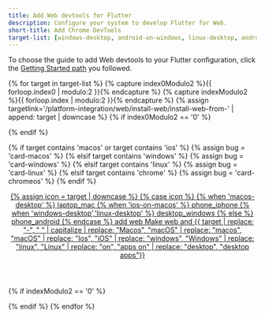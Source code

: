 ```yaml
---
title: Add Web devtools for Flutter
description: Configure your system to develop Flutter for Web.
short-title: Add Chrome DevTools
target-list: [windows-desktop, android-on-windows, linux-desktop, android-on-linux, macos-desktop, android-on-macos, ios-on-macos, android-on-chromeos]
---
```


To choose the guide to add Web devtools to your Flutter configuration,
click the [Getting Started path][] you followed.

{% for target in target-list %}
{% capture index0Modulo2 %}{{ forloop.index0 | modulo:2 }}{% endcapture %}
{% capture indexModulo2 %}{{ forloop.index | modulo:2 }}{% endcapture %}
{% assign targetlink='/platform-integration/web/install-web/install-web-from-' | append: target | downcase %}
  {% if index0Modulo2 == '0' %}
  <div class="card-deck mb-8">
  {% endif %}
  
  {% if target contains 'macos' or target contains 'ios' %}
    {% assign bug = 'card-macos' %}
  {% elsif target contains 'windows' %}
    {% assign bug = 'card-windows' %}
  {% elsif target contains 'linux' %}
    {% assign bug = 'card-linux' %}
  {% elsif target contains 'chrome' %}
    {% assign bug = 'card-chromeos' %}
  {% endif %}

  <a class="card card-app-type {{bug}}"
     id="install-{{target | downcase}}"
     href="{{targetlink}}">
    <div class="card-body">
      <header class="card-title text-center m-0">
        <span class="d-block h1">
          {% assign icon = target | downcase %}
          {% case icon %}
          {% when 'macos-desktop' %}
            <span class="material-symbols">laptop_mac</span>
          {% when 'ios-on-macos' %}
            <span class="material-symbols">phone_iphone</span>
          {% when 'windows-desktop','linux-desktop' %}
            <span class="material-symbols">desktop_windows</span>
          {% else %}
            <span class="material-symbols">phone_android</span>
          {% endcase %}
          <span class="material-symbols">add</span>
          <span class="material-symbols">web</span>
        </span>
        <span class="text-muted d-block">
        Make web and
        {{ target | replace: "-", " " | capitalize | replace: "Macos",
        "macOS" | replace: "macos", "macOS" | replace: "Ios", "iOS" |
        replace: "windows", "Windows" | replace: "linux", "Linux" |
        replace: "on", "apps on" | replace: "desktop", "desktop apps"}}
        </span>
      </header>
    </div>
  </a>
  {% if indexModulo2 == '0' %}
  </div>
  {% endif %}
{% endfor %}

[Getting Started path]: /get-started/install
